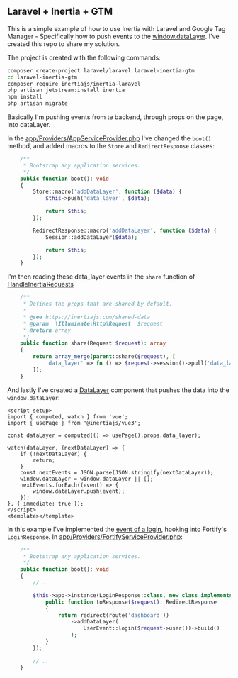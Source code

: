 ## Laravel + Inertia + GTM

This is a simple example of how to use Inertia with Laravel and Google Tag Manager - Specifically how to push events to the [window.dataLayer](https://developers.google.com/tag-platform/tag-manager/web/datalayer). I've created this repo to share my solution.

The project is created with the following commands:

```bash
composer create-project laravel/laravel laravel-inertia-gtm
cd laravel-inertia-gtm
composer require inertiajs/inertia-laravel
php artisan jetstream:install inertia
npm install
php artisan migrate
```

Basically I'm pushing events from te backend, through props on the page, into dataLayer. 

In the [app/Providers/AppServiceProvider.php](app/Providers/AppServiceProvider.php) I've changed the `boot()` method, and added macros to the `Store` and `RedirectResponse` classes:

```php
    /**
     * Bootstrap any application services.
     */
    public function boot(): void
    {
        Store::macro('addDataLayer', function ($data) {
            $this->push('data_layer', $data);

            return $this;
        });

        RedirectResponse::macro('addDataLayer', function ($data) {
            Session::addDataLayer($data);

            return $this;
        });
    }
```

I'm then reading these data_layer events in the `share` function of [HandleInertiaRequests](app/Http/Middleware/HandleInertiaRequests.php)
```php
    /**
     * Defines the props that are shared by default.
     *
     * @see https://inertiajs.com/shared-data
     * @param  \Illuminate\Http\Request  $request
     * @return array
     */
    public function share(Request $request): array
    {
        return array_merge(parent::share($request), [
            'data_layer' => fn () => $request->session()->pull('data_layer', []),
        ]);
    }
```

And lastly I've created a [DataLayer](resources/js/Components/DataLayer.vue) component that pushes the data into the `window.dataLayer`:

```vue
<script setup>
import { computed, watch } from 'vue';
import { usePage } from '@inertiajs/vue3';

const dataLayer = computed(() => usePage().props.data_layer);

watch(dataLayer, (nextDataLayer) => {
    if (!nextDataLayer) {
        return;
    }
    const nextEvents = JSON.parse(JSON.stringify(nextDataLayer));
    window.dataLayer = window.dataLayer || [];
    nextEvents.forEach((event) => {
        window.dataLayer.push(event);
    });
}, { immediate: true });
</script>
<template></template>
```

In this example I've implemented the [event of a login](app/Events/UserEvent.php), hooking into Fortify's `LoginResponse`. In [app/Providers/FortifyServiceProvider.php](app/Providers/FortifyServiceProvider.php):

```php
    /**
     * Bootstrap any application services.
     */
    public function boot(): void
    {
        // ...

        $this->app->instance(LoginResponse::class, new class implements LoginResponse {
            public function toResponse($request): RedirectResponse
            {
                return redirect(route('dashboard'))
                    ->addDataLayer(
                        UserEvent::login($request->user())->build()
                    );
            }
        });

        // ...
    }
```
